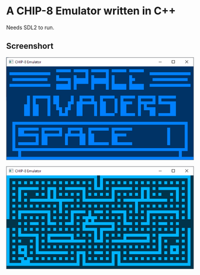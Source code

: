 # A CHIP-8 Emulator written in C++
Needs SDL2 to run.

## Screenshort

![Space Invaders running on Windows](https://raw.githubusercontent.com/astimonov/chip_8_emu_cpp/master/screenshots/invaders_win.png)

![Blinky on Windows](https://raw.githubusercontent.com/astimonov/chip_8_emu_cpp/master/screenshots/blinky_win.png)

